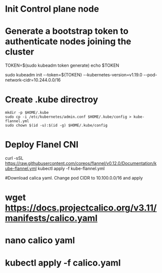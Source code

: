 
# Init Control plane node

# Generate a bootstrap token to authenticate nodes joining the cluster
TOKEN=$(sudo kubeadm token generate)
echo $TOKEN

sudo kubeadm init  --token=${TOKEN} --kubernetes-version=v1.19.0 --pod-network-cidr=10.244.0.0/16

# Create .kube directroy

    mkdir -p $HOME/.kube
    sudo cp -i /etc/kubernetes/admin.conf $HOME/.kube/config > kube-flannel.yml
    sudo chown $(id -u):$(id -g) $HOME/.kube/config

# Deploy Flanel CNI

 curl -sSL https://raw.githubusercontent.com/coreos/flannel/v0.12.0/Documentation/kube-flannel.yml
 kubectl apply -f kube-flannel.yml

#Download calica yaml. Change pod CIDR to 10.100.0.0/16 and apply
#
#    wget https://docs.projectcalico.org/v3.11/manifests/calico.yaml
#    nano calico yaml
#    kubectl apply -f calico.yaml
